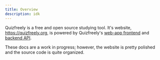 ```yaml
---
title: Overview
description: idk
---
```


Quizfreely is a free and open source studying tool. It's website, https://quizfreely.org, is powered by Quizfreely's [web-app frontend](../web/intro) and [backend API](../api/intro).

These docs are a work in progress; however, the website is pretty polished and the source code is quite organized.
